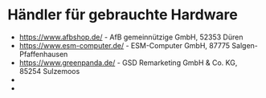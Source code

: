 # Händler für gebrauchte Hardware

  * https://www.afbshop.de/ - AfB gemeinnützige GmbH, 52353 Düren
  * https://www.esm-computer.de/ - ESM-Computer GmbH,  87775 Salgen-Pfaffenhausen 
  * https://www.greenpanda.de/ - GSD Remarketing GmbH & Co. KG, 85254 Sulzemoos
  *
  *
